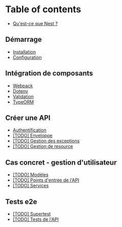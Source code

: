 # Table of contents

* [Qu'est-ce que Nest ?](README.md)

## Démarrage

* [Installation](demarrage/installation.md)
* [Configuration](demarrage/configuration.md)

## Intégration de composants

* [Webpack](integration-de-composants/webpack.md)
* [Dotenv](integration-de-composants/dotenv.md)
* [Validation](integration-de-composants/validation.md)
* [TypeORM](integration-de-composants/typeorm.md)

## Créer une API

* [Authentification](creer-une-api/todo-authentification.md)
* [\[TODO\] Enveloppe](creer-une-api/todo-enveloppe.md)
* [\[TODO\] Gestion des exceptions](creer-une-api/todo-gestion-des-exceptions.md)
* [\[TODO\] Gestion de resource](creer-une-api/todo-gestion-de-resource.md)

## Cas concret - gestion d'utilisateur

* [\[TODO\] Modèles](cas-concret/todo-modeles.md)
* [\[TODO\] Points d'entrée de l'API](cas-concret/todo-points-dentree-de-lapi.md)
* [\[TODO\] Services](cas-concret/todo-services.md)

## Tests e2e

* [\[TODO\] Supertest](tests-e2e/todo-supertest.md)
* [\[TODO\] Tests de l'API](tests-e2e/todo-tests-de-lapi.md)

